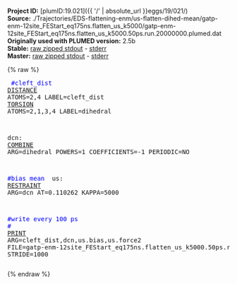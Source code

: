 **Project ID:** [plumID:19.021]({{ '/' | absolute_url }}eggs/19/021/)  
**Source:** ./Trajectories/EDS-flattening-enm/us-flatten-dihed-mean/gatp-enm-12site_FEStart_eq175ns.flatten_us_k5000/gatp-enm-12site_FEStart_eq175ns.flatten_us_k5000.50ps.run.20000000.plumed.dat  
**Originally used with PLUMED version:** 2.5b  
**Stable:** [raw zipped stdout](gatp-enm-12site_FEStart_eq175ns.flatten_us_k5000.50ps.run.20000000.plumed.dat.plumed.stdout.txt.zip) - [stderr](gatp-enm-12site_FEStart_eq175ns.flatten_us_k5000.50ps.run.20000000.plumed.dat.plumed.stderr)  
**Master:** [raw zipped stdout](gatp-enm-12site_FEStart_eq175ns.flatten_us_k5000.50ps.run.20000000.plumed.dat.plumed_master.stdout.txt.zip) - [stderr](gatp-enm-12site_FEStart_eq175ns.flatten_us_k5000.50ps.run.20000000.plumed.dat.plumed_master.stderr)  

{% raw %}<pre>
<span style="color:blue">#cleft_dist</span>
<a href="https://plumed.github.io/doc-master/user-doc/html/_d_i_s_t_a_n_c_e.html">DISTANCE</a> ATOMS=2,4 LABEL=cleft_dist
<a href="https://plumed.github.io/doc-master/user-doc/html/_t_o_r_s_i_o_n.html">TORSION</a> ATOMS=2,1,3,4 LABEL=dihedral

dcn: <a href="https://plumed.github.io/doc-master/user-doc/html/_c_o_m_b_i_n_e.html">COMBINE</a> ARG=dihedral POWERS=1 COEFFICIENTS=-1 PERIODIC=NO

<span style="color:blue">#bias mean </span>
us: <a href="https://plumed.github.io/doc-master/user-doc/html/_r_e_s_t_r_a_i_n_t.html">RESTRAINT</a> ARG=dcn AT=0.110262 KAPPA=5000

<span style="color:blue">#write every 100 ps</span>
<span style="color:blue">#</span>
<a href="https://plumed.github.io/doc-master/user-doc/html/_p_r_i_n_t.html">PRINT</a> ARG=cleft_dist,dcn,us.bias,us.force2 FILE=gatp-enm-12site_FEStart_eq175ns.flatten_us_k5000.50ps.run.20000000.colvars.dat STRIDE=1000
</pre>{% endraw %}
